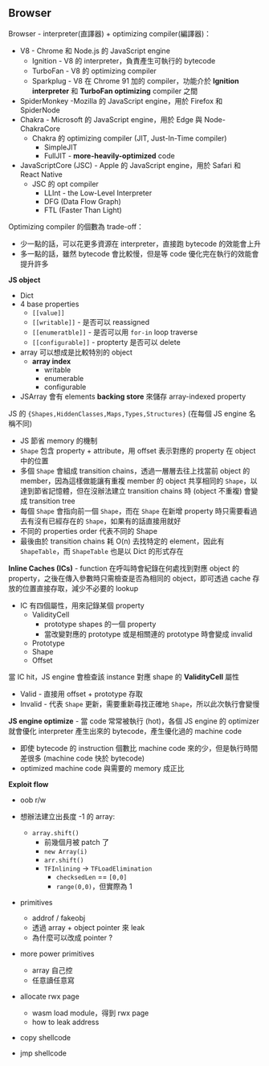 ## Browser

Browser - interpreter(直譯器) + optimizing compiler(編譯器)：

- V8 -  Chrome 和 Node.js 的 JavaScript engine
  - Ignition - V8 的 interpreter，負責產生可執行的 bytecode
  - TurboFan - V8 的 optimizing compiler
  - Sparkplug  - V8 在 Chrome 91 加的 compiler，功能介於 **Ignition interpreter** 和 **TurboFan optimizing** compiler 之間
- SpiderMonkey -Mozilla 的 JavaScript engine，用於 Firefox 和 SpiderNode
- Chakra - Microsoft 的 JavaScript engine，用於 Edge 與 Node-ChakraCore
  - Chakra 的 optimizing compiler (JIT, Just-In-Time compiler)
    - SimpleJIT
    - FullJIT - **more-heavily-optimized** code
- JavaScriptCore (JSC) - Apple 的 JavaScript engine，用於 Safari 和 React Native
  - JSC 的 opt compiler
    - LLInt - the Low-Level Interpreter
    - DFG (Data Flow Graph)
    - FTL (Faster Than Light)


Optimizing compiler 的個數為 trade-off：
- 少一點的話，可以花更多資源在 interpreter，直接跑 bytecode 的效能會上升
- 多一點的話，雖然 bytecode 會比較慢，但是等 code 優化完在執行的效能會提升許多



**JS object**

- Dict
- 4 base properties
  - `[[value]]`
  - `[[writable]]` - 是否可以 reassigned
  - `[[enumeratble]]` - 是否可以用 `for-in` loop traverse
  - `[[configurable]]` - propterty 是否可以 delete
- array 可以想成是比較特別的 object
  - **array index**
    - writable
    - enumerable
    - configurable
- JSArray 會有 elements **backing store** 來儲存 array-indexed property



JS 的  `{Shapes,HiddenClasses,Maps,Types,Structures}` (在每個 JS engine 名稱不同)

- JS 節省 memory 的機制
- `Shape` 包含 property + attribute，用 offset 表示對應的 property 在 object 中的位置
- 多個 `Shape` 會組成 transition chains，透過一層層去往上找當前 object 的 member，因為這樣做能讓有重複 member 的 object 共享相同的 `Shape`，以達到節省記憶體，但在沒辦法建立 transition chains 時 (object 不重複) 會變成 transition tree
- 每個 `Shape` 會指向前一個 `Shape`，而在 `Shape` 在新增 property 時只需要看過去有沒有已經存在的 `Shape`，如果有的話直接用就好
- 不同的 properties order 代表不同的 Shape
- 最後由於 transition chains 耗 O(n) 去找特定的 element，因此有 `ShapeTable`，而 `ShapeTable` 也是以 Dict 的形式存在



**Inline Caches (ICs)** - function 在呼叫時會紀錄在何處找到對應 object 的 property，之後在傳入參數時只需檢查是否為相同的 object，即可透過 cache 存放的位置直接存取，減少不必要的 lookup

- IC 有四個屬性，用來記錄某個 property
  - ValidityCell
    - prototype shapes 的一個 property
    - 當改變對應的 prototype 或是相關連的 prototype 時會變成 invalid
  - Prototype
  - Shape
  - Offset

當 IC hit，JS engine 會檢查該 instance 對應 shape 的 **ValidityCell** 屬性

- Valid - 直接用 offset + prototype 存取
- Invalid - 代表 `Shape` 更新，需要重新尋找正確地 `Shape`，所以此次執行會變慢



**JS engine optimize** - 當 code 常常被執行 (hot)，各個 JS engine 的 optimizer 就會優化 interpreter 產生出來的 bytecode，產生優化過的 machine code

- 即使 bytecode 的 instruction 個數比 machine code 來的少，但是執行時間差很多 (machine code 快於 bytecode)
- optimized machine code 與需要的 memory 成正比



**Exploit flow**

- oob r/w

- 想辦法建立出長度 -1 的 array:
  - `array.shift()`
    - 前幾個月被 patch 了
    - `new Array(i)`
    - `arr.shift()`
    - `TFInlining` -> `TFLoadElimination`
      - `checksedLen` == `[0,0]`
      - `range(0,0)`，但實際為 1
- primitives
  - addrof / fakeobj
  - 透過 array + object pointer 來 leak
  - 為什麼可以改成 pointer ?
- more power primitives
  - array 自己控
  - 任意讀任意寫
- allocate rwx page
  - wasm load module，得到 rwx page
  - how to leak address
- copy shellcode
- jmp shellcode
